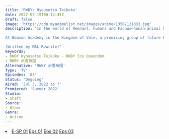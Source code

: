 ```yaml
---
title: 'RWBY: Hyousetsu Teikoku'
date: 2022-07-19T00:14:45Z
draft: false
image: 'https://cdn.myanimelist.net/images/anime/1356/121832.jpg'
description: "In the world of Remnant, humans and Faunus—human-animal hybrids—carry on their everyday lives despite the omnipresent threat of the monstrous Grimm. Dedicated Huntsmen and Huntresses battle Grimm with both customized weapons and their own [Semblances,] unique abilities derived from the energy of one's soul. Some warriors also utilize a crystallized energy propellant, [Dust,] to bestow their weapons with elemental properties. In this dangerous line of work, rigorous training is required to stay alive. To that end, each of Remnant's four Kingdoms have established schools to properly groom children holding aspirations of becoming licensed Huntsmen.

At Beacon Academy in the Kingdom of Vale, a promising group of future Huntresses make their debut as Team RWBY. Ruby Rose, Weiss Schnee, Blake Belladonna, and Yang Xiao Long each come from different backgrounds and often butt heads as a result. However, when they cooperate, they are a formidable force who have even attracted the attention of Beacon's headmaster Professor Ozpin. Alongside fellow students such as those in Team JNPR, the young prodigy Ruby and her friends engage in adventures which pit them against an extremist Faunus group known as the White Fang. Every explosive encounter also brings them closer to the true villains orchestrating conflicts from the shadows.

[Written by MAL Rewrite]"
keywords:
- RWBY Hyousetsu Teikoku - RWBY Ice Queendom
- RWBY 氷雪帝国
Alternative: 'RWBY 氷雪帝国'
Type: 'TV'
Episodes: '03'
Status: 'Ongoing'
Aired: 'Jul 3, 2022 to ?'
Premiered: 'Summer 2022'
Studio:
- Shaft
Source:
- Other
Genre:
- Action
---
```


<div class="bc-1 d-g p-5">
<li class="d-g gg-5 gtc-e">
  <a id="allvideo" href="#" data-video="//embed.hugonime.repl.co/videokf.php?id=RWBY/Rwby - 01SP" rel=nofollow">E-SP 01</a>
  <a id="allvideo" href="#" data-video="//embed.hugonime.repl.co/videokf.php?id=RWBY/Rwby - 01" rel=nofollow">Eps 01</a>
  <a id="allvideo" href="#" data-video="//embed.hugonime.repl.co/videokf.php?id=RWBY/Rwby - 02" rel=nofollow">Eps 02</a>
  <a id="allvideo" href="#" data-video="//embed.hugonime.repl.co/videokf.php?id=RWBY/Rwby - 03" rel=nofollow">Eps 03</a>
</li>
</div>
